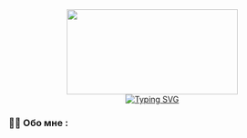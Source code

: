 <div align="center">
  <img src="https://media.giphy.com/media/dWesBcTLavkZuG35MI/giphy.gif" width="300" height="150"/><br/>
<a href="https://git.io/typing-svg"><img src="https://readme-typing-svg.herokuapp.com?font=Fira+Code&weight=500&size=30&pause=1000&color=08C8F9&center=true&vCenter=true&repeat=false&width=600&lines=%D0%9F%D1%80%D0%B8%D0%B2%D0%B5%D1%82!+%D0%9C%D0%B5%D0%BD%D1%8F+%D0%B7%D0%BE%D0%B2%D1%83%D1%82+%D0%90%D0%BB%D0%B5%D0%BA%D1%81%D0%B0%D0%BD%D0%B4%D1%80." alt="Typing SVG" /></a>
</div>


### :man_technologist: Обо мне :
